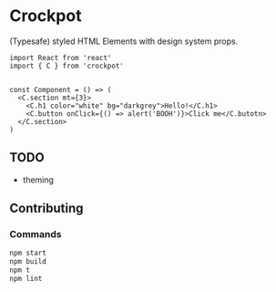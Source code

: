 # Crockpot

(Typesafe) styled HTML Elements with design system props.

```tsx
import React from 'react'
import { C } from 'crockpot'


const Component = () => (
  <C.section mt={3}>
    <C.h1 color="white" bg="darkgrey">Hello!</C.h1>
    <C.button onClick={() => alert('BOOH')}>Click me</C.butotn>
  </C.section>
)
```

## TODO

- theming

## Contributing

### Commands

```bash
npm start
npm build
npm t
npm lint
```
